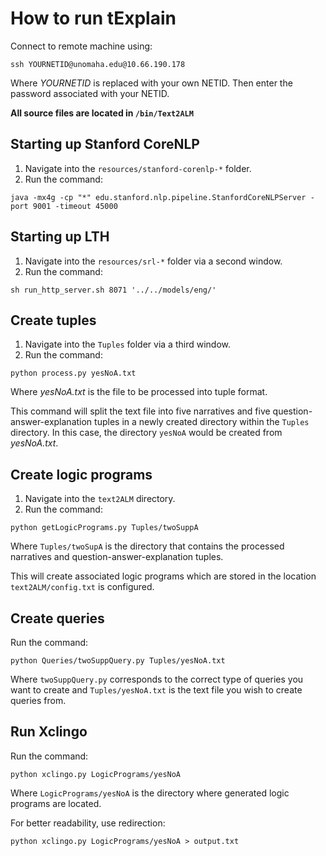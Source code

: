 # How to run tExplain
Connect to remote machine using:
```
ssh YOURNETID@unomaha.edu@10.66.190.178
```
Where *YOURNETID* is replaced with your own NETID. Then enter the password associated with your NETID.

**All source files are located in ```/bin/Text2ALM```**

## Starting up Stanford CoreNLP
1. Navigate into the `resources/stanford-corenlp-*` folder.
2. Run the command:
```
java -mx4g -cp "*" edu.stanford.nlp.pipeline.StanfordCoreNLPServer -port 9001 -timeout 45000
```

## Starting up LTH
1. Navigate into the `resources/srl-*` folder via a second window.
2. Run the command:
```
sh run_http_server.sh 8071 '../../models/eng/'
```

## Create tuples
1. Navigate into the `Tuples` folder via a third window.
2. Run the command:
```
python process.py yesNoA.txt
```
Where *yesNoA.txt* is the file to be processed into tuple format.

This command will split the text file into five narratives and five question-answer-explanation tuples in a newly created directory within the `Tuples` directory. In this case, the directory `yesNoA` would be created from *yesNoA.txt*.

## Create logic programs
1. Navigate into the `text2ALM` directory.
2. Run the command:
```
python getLogicPrograms.py Tuples/twoSuppA
```
Where `Tuples/twoSupA` is the directory that contains the processed narratives and question-answer-explanation tuples.

This will create associated logic programs which are stored in the location `text2ALM/config.txt` is configured.

## Create queries
Run the command:
```
python Queries/twoSuppQuery.py Tuples/yesNoA.txt
```
Where `twoSuppQuery.py` corresponds to the correct type of queries you want to create and `Tuples/yesNoA.txt` is the text file you wish to create queries from.

## Run Xclingo
Run the command:
```
python xclingo.py LogicPrograms/yesNoA
```
Where `LogicPrograms/yesNoA` is the directory where generated logic programs are located.

For better readability, use redirection:
```
python xclingo.py LogicPrograms/yesNoA > output.txt
```